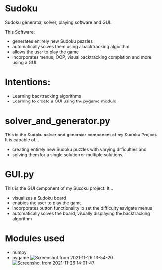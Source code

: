 # Sudoku
Sudoku generator, solver, playing software and GUI.

This Software:
- generates entirely new Sudoku puzzles 
- automatically solves them using a backtracking algorithm 
- allows the user to play the game
- incorporates menus, OOP, visual backtracking completion and more using a GUI

# Intentions:
- Learning backtracking algorithms
- Learning to create a GUI using the pygame module

# solver_and_generator.py
This is the Sudoku solver and generator component of my Sudoku Project.
It is capable of...
- creating entirely new Sudoku puzzles with varying difficulties and
- solving them for a single solution or multiple solutions.

# GUI.py
This is the GUI component of my Sudoku project.
It...
- visualizes a Sudoku board 
- enables the user to play the game.
- incorporates button functionality to set the difficulty navigate menus
- automatically solves the board, visually displaying the backtracking algorithm

# Modules used
- numpy
- pygame
![Screenshot from 2021-11-26 13-54-20](https://user-images.githubusercontent.com/94740279/143584307-e9b407ba-2d23-4e72-846d-d199f94f026f.png)
![Screenshot from 2021-11-26 14-01-47](https://user-images.githubusercontent.com/94740279/143585195-6ed42c41-c712-425a-82ef-4c719cbe320c.png)
